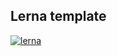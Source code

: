 ## Lerna template

[![lerna](https://img.shields.io/badge/maintained%20with-lerna-cc00ff.svg)](https://lernajs.io/)